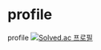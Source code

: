 # profile
profile
[![Solved.ac
프로필](http://mazassumnida.wtf/api/v2/generate_badge?boj=thswlsdlf)](https://solved.ac/thswlsldf)
